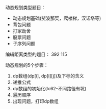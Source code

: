 动态规划类型题目：
- 动态规划基础(斐波那契，爬楼梯，汉诺塔等)
- 背包问题
- 打家劫舍
- 股票问题
- 子序列问题

编辑距离类型的题目：
392
115 



动态规划的5个步骤：
1. dp数组(dp[i], dp[i][j])及下标的含义
2. 递推公式
3. dp数组的初始化(lc62-不同路径有坑)
4. 遍历顺序
5. 出现问题，打印dp数组
